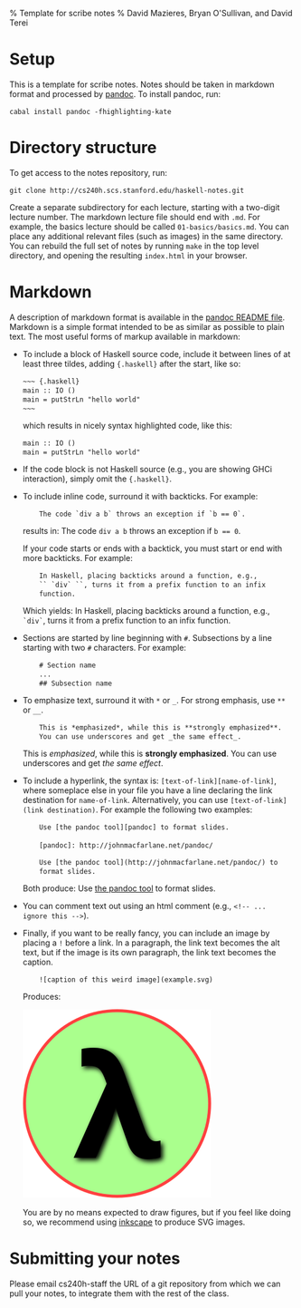 % Template for scribe notes
% David Mazieres, Bryan O'Sullivan, and David Terei

# Setup

This is a template for scribe notes.  Notes should be taken in
markdown format and processed by [pandoc][pandoc].  To install pandoc,
run:

    cabal install pandoc -fhighlighting-kate

# Directory structure

To get access to the notes repository, run:

    git clone http://cs240h.scs.stanford.edu/haskell-notes.git

Create a separate subdirectory for each lecture, starting with a
two-digit lecture number.  The markdown lecture file should end with
`.md`.  For example, the basics lecture should be called
`01-basics/basics.md`.  You can place any additional relevant files
(such as images) in the same directory.  You can rebuild the full set
of notes by running `make` in the top level directory, and opening the
resulting `index.html` in your browser.

# Markdown

A description of markdown format is available in the
[pandoc README file][pandoc-README].  Markdown is a simple format
intended to be as similar as possible to plain text.  The most useful
forms of markup available in markdown:

* To include a block of Haskell source code, include it between
  lines of at least three tildes, adding `{.haskell}` after the
  start, like so:

    ~~~~~
    ~~~ {.haskell}
    main :: IO ()
    main = putStrLn "hello world"
    ~~~
    ~~~~~

    which results in nicely syntax highlighted code, like this:

    ~~~ {.haskell}
    main :: IO ()
    main = putStrLn "hello world"
    ~~~

* If the code block is not Haskell source (e.g., you are showing GHCi
  interaction), simply omit the `{.haskell}`.

* To include inline code, surround it with backticks.  For example:

    ~~~
        The code `div a b` throws an exception if `b == 0`.
    ~~~

    results in: The code `div a b` throws an exception if `b == 0`.

    If your code starts or ends with a backtick, you must start or end
    with more backticks.  For example:

    ~~~
        In Haskell, placing backticks around a function, e.g., 
        `` `div` ``, turns it from a prefix function to an infix
        function.
    ~~~

    Which yields: In Haskell, placing backticks around a function,
    e.g., `` `div` ``, turns it from a prefix function to an infix
    function.

* Sections are started by line beginning with `#`.  Subsections by a
  line starting with two `#` characters.  For example:

    ~~~
        # Section name
        ...
        ## Subsection name
    ~~~

* To emphasize text, surround it with `*` or `_`.  For strong
  emphasis, use `**` or `__`.

    ~~~
        This is *emphasized*, while this is **strongly emphasized**.
        You can use underscores and get _the same effect_.
    ~~~

    This is *emphasized*, while this is **strongly emphasized**.  You
    can use underscores and get _the same effect_.

* To include a hyperlink, the syntax is:
  `[text-of-link][name-of-link]`, where someplace else in your file
  you have a line declaring the link destination for `name-of-link`.
  Alternatively, you can use `[text-of-link](link destination)`.
  For example the following two examples:

    ~~~
        Use [the pandoc tool][pandoc] to format slides.

        [pandoc]: http://johnmacfarlane.net/pandoc/
    ~~~

    ~~~
        Use [the pandoc tool](http://johnmacfarlane.net/pandoc/) to
        format slides.
    ~~~

    Both produce: Use [the pandoc tool][pandoc] to format slides.

* You can comment text out using an html comment (e.g.,
  `<!-- ... ignore this -->`).

* Finally, if you want to be really fancy, you can include an image by
  placing a `!` before a link.  In a paragraph, the link text becomes
  the alt text, but if the image is its own paragraph, the link text
  becomes the caption.

    ~~~
        ![caption of this weird image](example.svg)
    ~~~

    Produces:

    ![caption of this weird image](example.svg)

    You are by no means expected to draw figures, but if you feel like
    doing so, we recommend using [inkscape][inkscape] to produce SVG
    images.

# Submitting your notes

Please email cs240h-staff the URL of a git repository from which we
can pull your notes, to integrate them with the rest of the class.


[pandoc]: http://johnmacfarlane.net/pandoc/
[pandoc-README]: http://johnmacfarlane.net/pandoc/README.html
[inkscape]: http://www.inkscape.org
